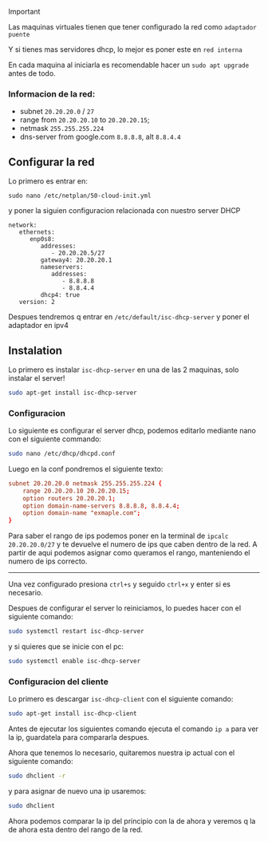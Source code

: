 > [!IMPORTANT]
> Las maquinas virtuales tienen que tener configurado la red como `adaptador puente`
>
> Y si tienes mas servidores dhcp, lo mejor es poner este en `red interna`
>
> En cada maquina al iniciarla es recomendable hacer un `sudo apt upgrade` antes de todo.

### Informacion de la red:
 - subnet `20.20.20.0` / `27`
 - range from `20.20.20.10` to `20.20.20.15`;
 - netmask `255.255.255.224`
 - dns-server from google.com `8.8.8.8`, alt `8.8.4.4`

## Configurar la red

Lo primero es entrar en:

```
sudo nano /etc/netplan/50-cloud-init.yml
```
y poner la siguien configuracion relacionada con nuestro server DHCP

```
network:
   ethernets:
      enp0s8:
         addresses:
            - 20.20.20.5/27
         gateway4: 20.20.20.1
         nameservers:
            addresses:
               - 8.8.8.8
               - 8.8.4.4
         dhcp4: true
   version: 2
```

Despues tendremos q entrar en `/etc/default/isc-dhcp-server` y poner el adaptador en ipv4

## Instalation

Lo primero es instalar `isc-dhcp-server` en una de las 2 maquinas, solo instalar el server!

```bash
sudo apt-get install isc-dhcp-server
```

### Configuracion

Lo siguiente es configurar el server dhcp, podemos editarlo mediante nano con el siguiente commando:

```bash
sudo nano /etc/dhcp/dhcpd.conf
```

Luego en la conf pondremos el siguiente texto:

```conf
subnet 20.20.20.0 netmask 255.255.255.224 {
    range 20.20.20.10 20.20.20.15;
    option routers 20.20.20.1;
    option domain-name-servers 8.8.8.8, 8.8.4.4;
    option domain-name "exmaple.com";
}
```

Para saber el rango de ips podemos poner en la terminal de `ipcalc 20.20.20.0/27` y te devuelve el numero de ips que caben dentro de la red.
A partir de aqui podemos asignar como queramos el rango, manteniendo el numero de ips correcto.

---

Una vez configurado presiona `ctrl+s` y seguido `ctrl+x` y enter si es necesario.

Despues de configurar el server lo reiniciamos, lo puedes hacer con el siguiente comando:

```bash
sudo systemctl restart isc-dhcp-server
```

y si quieres que se inicie con el pc:

```bash
sudo systemctl enable isc-dhcp-server
```


### Configuracion del cliente

Lo primero es descargar `isc-dhcp-client` con el siguiente comando:

```bash
sudo apt-get install isc-dhcp-client
```

Antes de ejecutar los siguientes comando ejecuta el comando `ip a` para ver la ip, guardatela para compararla despues.

Ahora que tenemos lo necesario, quitaremos nuestra ip actual con el siguiente comando:

```bash
sudo dhclient -r
```

y para asignar de nuevo una ip usaremos:

```bash
sudo dhclient
```

Ahora podemos comparar la ip del principio con la de ahora y veremos q la de ahora esta dentro del rango de la red.

